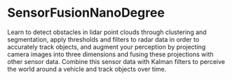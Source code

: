 # SensorFusionNanoDegree
Learn to detect obstacles in lidar point clouds through clustering and segmentation, apply thresholds and filters to radar data in order to accurately track objects, and augment your perception by projecting camera images into three dimensions and fusing these projections with other sensor data. Combine this sensor data with Kalman filters to perceive the world around a vehicle and track objects over time.
